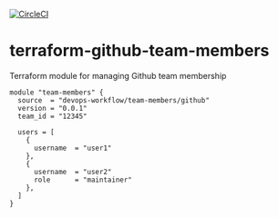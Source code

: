 [![CircleCI](https://circleci.com/gh/devops-workflow/terraform-github-team-members.svg?style=svg)](https://circleci.com/gh/devops-workflow/terraform-github-team-members)

terraform-github-team-members
=======================

Terraform module for managing Github team membership

```hcl
module "team-members" {
  source  = "devops-workflow/team-members/github"
  version = "0.0.1"
  team_id = "12345"

  users = [
    {
      username  = "user1"
    },
    {
      username  = "user2"
      role      = "maintainer"
    },
  ]
}
```
